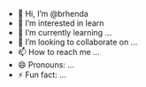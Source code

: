 - 👋 Hi, I’m @brhenda
- 👀 I’m interested in learn
- 🌱 I’m currently learning ...
- 💞️ I’m looking to collaborate on ...
- 📫 How to reach me ...
- 😄 Pronouns: ...
- ⚡ Fun fact: ...

<!---
brhenda/brhenda is a ✨ special ✨ repository because its `README.md` (this file) appears on your GitHub profile.
You can click the Preview link to take a look at your changes.
--->
